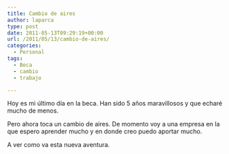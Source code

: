 ```yaml
---
title: Cambio de aires
author: laparca
type: post
date: 2011-05-13T09:29:19+00:00
url: /2011/05/13/cambio-de-aires/
categories:
  - Personal
tags:
  - Beca
  - cambio
  - trabajo

---
```

Hoy es mi último día en la beca. Han sido 5 años maravillosos y que echaré mucho de menos.

Pero ahora toca un cambio de aires. De momento voy a una empresa en la que espero aprender mucho y en donde creo puedo aportar mucho.

A ver como va esta nueva aventura.